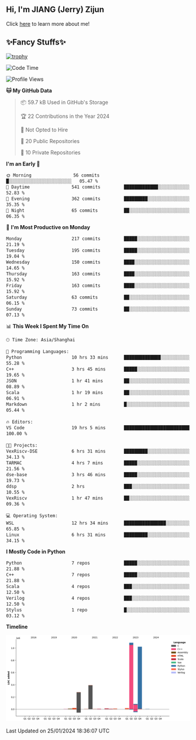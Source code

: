 ## Hi, I'm JIANG (Jerry) Zijun

Click [here](https://jzjerry.github.io/about/) to learn more about me!

## ✨Fancy Stuffs✨
[![trophy](https://github-profile-trophy.vercel.app/?username=jzjerry&theme=onedark)](https://github.com/ryo-ma/github-profile-trophy)
<!--START_SECTION:waka-->
![Code Time](http://img.shields.io/badge/Code%20Time-242%20hrs%2047%20mins-blue)

![Profile Views](http://img.shields.io/badge/Profile%20Views-1-blue)

**🐱 My GitHub Data** 

> 📦 59.7 kB Used in GitHub's Storage 
 > 
> 🏆 22 Contributions in the Year 2024
 > 
> 🚫 Not Opted to Hire
 > 
> 📜 20 Public Repositories 
 > 
> 🔑 10 Private Repositories 
 > 
**I'm an Early 🐤** 

```text
🌞 Morning                56 commits          █░░░░░░░░░░░░░░░░░░░░░░░░   05.47 % 
🌆 Daytime                541 commits         █████████████░░░░░░░░░░░░   52.83 % 
🌃 Evening                362 commits         █████████░░░░░░░░░░░░░░░░   35.35 % 
🌙 Night                  65 commits          ██░░░░░░░░░░░░░░░░░░░░░░░   06.35 % 
```
📅 **I'm Most Productive on Monday** 

```text
Monday                   217 commits         █████░░░░░░░░░░░░░░░░░░░░   21.19 % 
Tuesday                  195 commits         █████░░░░░░░░░░░░░░░░░░░░   19.04 % 
Wednesday                150 commits         ████░░░░░░░░░░░░░░░░░░░░░   14.65 % 
Thursday                 163 commits         ████░░░░░░░░░░░░░░░░░░░░░   15.92 % 
Friday                   163 commits         ████░░░░░░░░░░░░░░░░░░░░░   15.92 % 
Saturday                 63 commits          ██░░░░░░░░░░░░░░░░░░░░░░░   06.15 % 
Sunday                   73 commits          ██░░░░░░░░░░░░░░░░░░░░░░░   07.13 % 
```


📊 **This Week I Spent My Time On** 

```text
🕑︎ Time Zone: Asia/Shanghai

💬 Programming Languages: 
Python                   10 hrs 33 mins      ██████████████░░░░░░░░░░░   55.28 % 
C++                      3 hrs 45 mins       █████░░░░░░░░░░░░░░░░░░░░   19.65 % 
JSON                     1 hr 41 mins        ██░░░░░░░░░░░░░░░░░░░░░░░   08.89 % 
Scala                    1 hr 19 mins        ██░░░░░░░░░░░░░░░░░░░░░░░   06.91 % 
Markdown                 1 hr 2 mins         █░░░░░░░░░░░░░░░░░░░░░░░░   05.44 % 

🔥 Editors: 
VS Code                  19 hrs 5 mins       █████████████████████████   100.00 % 

🐱‍💻 Projects: 
VexRiscv-DSE             6 hrs 31 mins       █████████░░░░░░░░░░░░░░░░   34.13 % 
TARMAC                   4 hrs 7 mins        █████░░░░░░░░░░░░░░░░░░░░   21.56 % 
dse-base                 3 hrs 46 mins       █████░░░░░░░░░░░░░░░░░░░░   19.73 % 
ddsp                     2 hrs               ███░░░░░░░░░░░░░░░░░░░░░░   10.55 % 
VexRiscv                 1 hr 47 mins        ██░░░░░░░░░░░░░░░░░░░░░░░   09.36 % 

💻 Operating System: 
WSL                      12 hrs 34 mins      ████████████████░░░░░░░░░   65.85 % 
Linux                    6 hrs 31 mins       █████████░░░░░░░░░░░░░░░░   34.15 % 
```

**I Mostly Code in Python** 

```text
Python                   7 repos             █████░░░░░░░░░░░░░░░░░░░░   21.88 % 
C++                      7 repos             █████░░░░░░░░░░░░░░░░░░░░   21.88 % 
Scala                    4 repos             ███░░░░░░░░░░░░░░░░░░░░░░   12.50 % 
Verilog                  4 repos             ███░░░░░░░░░░░░░░░░░░░░░░   12.50 % 
Stylus                   1 repo              █░░░░░░░░░░░░░░░░░░░░░░░░   03.12 % 
```



**Timeline**

![Lines of Code chart](https://raw.githubusercontent.com/Jzjerry/Jzjerry/main/assets/bar_graph.png)


 Last Updated on 25/01/2024 18:36:07 UTC
<!--END_SECTION:waka-->
